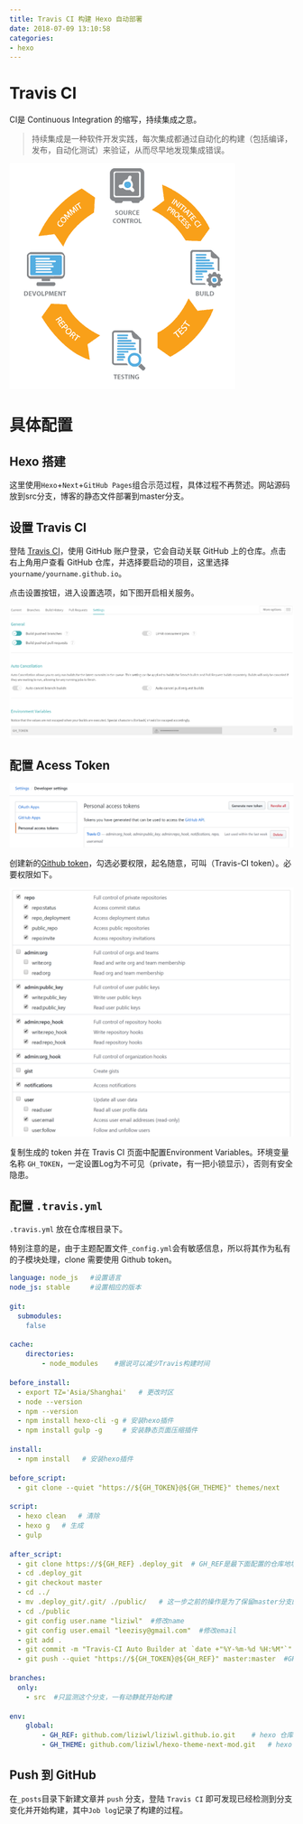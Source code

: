 ```yaml
---
title: Travis CI 构建 Hexo 自动部署
date: 2018-07-09 13:10:58
categories: 
- hexo
---
```


# Travis CI
CI是 Continuous Integration 的缩写，持续集成之意。

> 持续集成是一种软件开发实践，每次集成都通过自动化的构建（包括编译，发布，自动化测试）来验证，从而尽早地发现集成错误。

![CI](/images/Continuous.png)

# 具体配置
## Hexo 搭建

这里使用`Hexo`+`Next`+`GitHub Pages`组合示范过程，具体过程不再赘述。网站源码放到src分支，博客的静态文件部署到master分支。

<!-- more -->

## 设置 Travis CI
登陆 [Travis CI](https://travis-ci.com/)，使用 GitHub 账户登录，它会自动关联 GitHub 上的仓库。点击右上角用户查看 GitHub 仓库，并选择要启动的项目，这里选择`yourname/yourname.github.io`。

点击设置按钮，进入设置选项，如下图开启相关服务。

![CI1](/images/ci1.png)

## 配置 Acess Token

![CI2](/images/ci2.png)

创建新的[Github token](https://github.com/settings/tokens)，勾选必要权限，起名随意，可叫（Travis-CI token）。必要权限如下。

![CI3](/images/ci3.png)

复制生成的 token 并在 Travis CI 页面中配置Environment Variables。环境变量名称 `GH_TOKEN`，一定设置Log为不可见（private，有一把小锁显示），否则有安全隐患。

## 配置 `.travis.yml`

`.travis.yml` 放在仓库根目录下。

特别注意的是，由于主题配置文件`_config.yml`会有敏感信息，所以将其作为私有的子模块处理，clone 需要使用 Github token。

```yaml
language: node_js   #设置语言
node_js: stable     #设置相应的版本

git:
  submodules:
    false

cache:
    directories:
        - node_modules    #据说可以减少Travis构建时间

before_install:
  - export TZ='Asia/Shanghai'   # 更改时区
  - node --version
  - npm --version
  - npm install hexo-cli -g # 安装hexo插件
  - npm install gulp -g     # 安装静态页面压缩插件

install:
  - npm install   # 安装hexo插件

before_script:
  - git clone --quiet "https://${GH_TOKEN}@${GH_THEME}" themes/next

script:
  - hexo clean   # 清除
  - hexo g   # 生成
  - gulp

after_script:
  - git clone https://${GH_REF} .deploy_git  # GH_REF是最下面配置的仓库地址
  - cd .deploy_git
  - git checkout master
  - cd ../
  - mv .deploy_git/.git/ ./public/   # 这一步之前的操作是为了保留master分支的提交记录，不然每次git init的话只有1条commit
  - cd ./public
  - git config user.name "liziwl"  #修改name
  - git config user.email "leezisy@gmail.com"  #修改email
  - git add .
  - git commit -m "Travis-CI Auto Builder at `date +"%Y-%m-%d %H:%M"`"  # 提交记录包含时间 跟上面更改时区配合
  - git push --quiet "https://${GH_TOKEN}@${GH_REF}" master:master  #GH_TOKEN是在Travis中配置环境变量的名称

branches:
  only:
    - src  #只监测这个分支，一有动静就开始构建

env:
    global:
        - GH_REF: github.com/liziwl/liziwl.github.io.git    # hexo 仓库地址
        - GH_THEME: github.com/liziwl/hexo-theme-next-mod.git   # hexo 主题地址
```

## Push 到 GitHub

在`_posts`目录下新建文章并 `push` 分支，登陆 `Travis CI` 即可发现已经检测到分支变化并开始构建，其中`Job log`记录了构建的过程。
